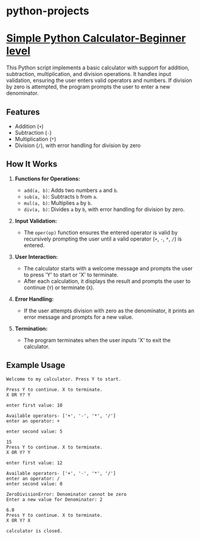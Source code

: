 # python-projects

# [Simple Python Calculator-Beginner level](https://github.com/shahi1208/python-projects/blob/main/calculator.py)

This Python script implements a basic calculator with support for addition, subtraction, multiplication, and division operations. It handles input validation, ensuring the user enters valid operators and numbers. If division by zero is attempted, the program prompts the user to enter a new denominator.

## Features

- Addition (`+`)
- Subtraction (`-`)
- Multiplication (`*`)
- Division (`/`), with error handling for division by zero

## How It Works

1. **Functions for Operations:**
   - `add(a, b)`: Adds two numbers `a` and `b`.
   - `sub(a, b)`: Subtracts `b` from `a`.
   - `mul(a, b)`: Multiplies `a` by `b`.
   - `div(a, b)`: Divides `a` by `b`, with error handling for division by zero.

2. **Input Validation:**
   - The `oper(op)` function ensures the entered operator is valid by recursively prompting the user until a valid operator (`+`, `-`, `*`, `/`) is entered.

3. **User Interaction:**
   - The calculator starts with a welcome message and prompts the user to press 'Y' to start or 'X' to terminate.
   - After each calculation, it displays the result and prompts the user to continue (`Y`) or terminate (`X`).

4. **Error Handling:**
   - If the user attempts division with zero as the denominator, it prints an error message and prompts for a new value.

5. **Termination:**
   - The program terminates when the user inputs 'X' to exit the calculator.

## Example Usage

```plaintext
Welcome to my calculator. Press Y to start.

Press Y to continue. X to terminate.
X OR Y? Y

enter first value: 10

Available operators- ['+', '-', '*', '/']
enter an operator: +

enter second value: 5

15
Press Y to continue. X to terminate.
X OR Y? Y

enter first value: 12

Available operators- ['+', '-', '*', '/']
enter an operator: /
enter second value: 0

ZeroDivisionError: Denominator cannot be zero
Enter a new value for Denominator: 2

6.0
Press Y to continue. X to terminate.
X OR Y? X

calculator is closed.
```

